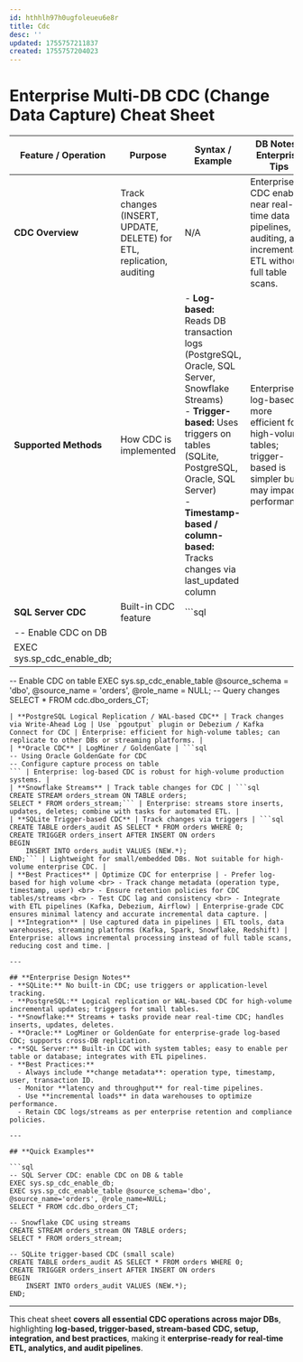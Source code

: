 ```yaml
---
id: hthhlh97h0ugfoleueu6e8r
title: Cdc
desc: ''
updated: 1755757211837
created: 1755757204023
---
```


# **Enterprise Multi-DB CDC (Change Data Capture) Cheat Sheet**

| Feature / Operation           | Purpose                                                               | Syntax / Example                                                                                                                                                                                                                                                             | DB Notes / Enterprise Tips                                                                                           |
| ----------------------------- | --------------------------------------------------------------------- | ---------------------------------------------------------------------------------------------------------------------------------------------------------------------------------------------------------------------------------------------------------------------------- | -------------------------------------------------------------------------------------------------------------------- |
| **CDC Overview**              | Track changes (INSERT, UPDATE, DELETE) for ETL, replication, auditing | N/A                                                                                                                                                                                                                                                                          | Enterprise: CDC enables near real-time data pipelines, auditing, and incremental ETL without full table scans.       |
| **Supported Methods**         | How CDC is implemented                                                | - **Log-based:** Reads DB transaction logs (PostgreSQL, Oracle, SQL Server, Snowflake Streams) <br> - **Trigger-based:** Uses triggers on tables (SQLite, PostgreSQL, Oracle, SQL Server) <br> - **Timestamp-based / column-based:** Tracks changes via last\_updated column | Enterprise: log-based is more efficient for high-volume tables; trigger-based is simpler but may impact performance. |
| **SQL Server CDC**            | Built-in CDC feature                                                  | \`\`\`sql                                                                                                                                                                                                                                                                    |                                                                                                                      |
| -- Enable CDC on DB           |                                                                       |                                                                                                                                                                                                                                                                              |                                                                                                                      |
| EXEC sys.sp\_cdc\_enable\_db; |                                                                       |                                                                                                                                                                                                                                                                              |                                                                                                                      |

\-- Enable CDC on table
EXEC sys.sp\_cdc\_enable\_table
@source\_schema = 'dbo',
@source\_name = 'orders',
@role\_name = NULL;
\-- Query changes
SELECT \* FROM cdc.dbo\_orders\_CT;

````| Enterprise: monitors table changes, captures metadata (operation, timestamp, etc.). |
| **PostgreSQL Logical Replication / WAL-based CDC** | Track changes via Write-Ahead Log | Use `pgoutput` plugin or Debezium / Kafka Connect for CDC | Enterprise: efficient for high-volume tables; can replicate to other DBs or streaming platforms. |
| **Oracle CDC** | LogMiner / GoldenGate | ```sql
-- Using Oracle GoldenGate for CDC
-- Configure capture process on table
``` | Enterprise: log-based CDC is robust for high-volume production systems. |
| **Snowflake Streams** | Track table changes for CDC | ```sql
CREATE STREAM orders_stream ON TABLE orders; 
SELECT * FROM orders_stream;``` | Enterprise: streams store inserts, updates, deletes; combine with tasks for automated ETL. |
| **SQLite Trigger-based CDC** | Track changes via triggers | ```sql
CREATE TABLE orders_audit AS SELECT * FROM orders WHERE 0;
CREATE TRIGGER orders_insert AFTER INSERT ON orders
BEGIN
    INSERT INTO orders_audit VALUES (NEW.*);
END;``` | Lightweight for small/embedded DBs. Not suitable for high-volume enterprise CDC. |
| **Best Practices** | Optimize CDC for enterprise | - Prefer log-based for high volume <br> - Track change metadata (operation type, timestamp, user) <br> - Ensure retention policies for CDC tables/streams <br> - Test CDC lag and consistency <br> - Integrate with ETL pipelines (Kafka, Debezium, Airflow) | Enterprise-grade CDC ensures minimal latency and accurate incremental data capture. |
| **Integration** | Use captured data in pipelines | ETL tools, data warehouses, streaming platforms (Kafka, Spark, Snowflake, Redshift) | Enterprise: allows incremental processing instead of full table scans, reducing cost and time. |

---

## **Enterprise Design Notes**
- **SQLite:** No built-in CDC; use triggers or application-level tracking.  
- **PostgreSQL:** Logical replication or WAL-based CDC for high-volume incremental updates; triggers for small tables.  
- **Snowflake:** Streams + tasks provide near real-time CDC; handles inserts, updates, deletes.  
- **Oracle:** LogMiner or GoldenGate for enterprise-grade log-based CDC; supports cross-DB replication.  
- **SQL Server:** Built-in CDC with system tables; easy to enable per table or database; integrates with ETL pipelines.  
- **Best Practices:**  
  - Always include **change metadata**: operation type, timestamp, user, transaction ID.  
  - Monitor **latency and throughput** for real-time pipelines.  
  - Use **incremental loads** in data warehouses to optimize performance.  
  - Retain CDC logs/streams as per enterprise retention and compliance policies.  

---

## **Quick Examples**

```sql
-- SQL Server CDC: enable CDC on DB & table
EXEC sys.sp_cdc_enable_db;
EXEC sys.sp_cdc_enable_table @source_schema='dbo', @source_name='orders', @role_name=NULL;
SELECT * FROM cdc.dbo_orders_CT;

-- Snowflake CDC using streams
CREATE STREAM orders_stream ON TABLE orders;
SELECT * FROM orders_stream;

-- SQLite trigger-based CDC (small scale)
CREATE TABLE orders_audit AS SELECT * FROM orders WHERE 0;
CREATE TRIGGER orders_insert AFTER INSERT ON orders
BEGIN
    INSERT INTO orders_audit VALUES (NEW.*);
END;
````

---

This cheat sheet **covers all essential CDC operations across major DBs**, highlighting **log-based, trigger-based, stream-based CDC, setup, integration, and best practices**, making it **enterprise-ready for real-time ETL, analytics, and audit pipelines**.
